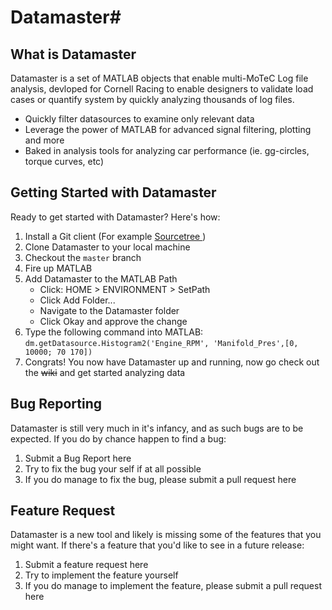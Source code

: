 # Datamaster#

## What is Datamaster ##
Datamaster is a set of MATLAB objects that enable multi-MoTeC Log file analysis, devloped for Cornell Racing to enable designers to validate load cases or quantify system by quickly analyzing thousands of log files.

* Quickly filter datasources to examine only relevant data
* Leverage the power of MATLAB for advanced signal filtering, plotting and more
* Baked in analysis tools for analyzing car performance (ie. gg-circles, torque curves, etc)

## Getting Started with Datamaster ##
Ready to get started with Datamaster? Here's how:

1. Install a Git client (For example [Sourcetree ](https://www.sourcetreeapp.com/))
2. Clone Datamaster to your local machine
3. Checkout the `master` branch
4. Fire up MATLAB
5. Add Datamaster to the MATLAB Path
    * Click: HOME > ENVIRONMENT > SetPath
    * Click Add Folder...
    * Navigate to the Datamaster folder
    * Click Okay and approve the change
6. Type the following command into MATLAB: `dm.getDatasource.Histogram2('Engine_RPM', 'Manifold_Pres',[0, 10000; 70 170])`
7. Congrats! You now have Datamaster up and running, now go check out the ~~wiki~~ and get started analyzing data

## Bug Reporting ##
Datamaster is still very much in it's infancy, and as such bugs are to be expected. If you do by chance happen to find a bug:

1. Submit a Bug Report here
2. Try to fix the bug your self if at all possible
3. If you do manage to fix the bug, please submit a pull request here

## Feature Request ##
Datamaster is a new tool and likely is missing some of the features that you might want. If there's a feature that you'd like to see in a future release:

1. Submit a feature request here
2. Try to implement the feature yourself
3. If you do manage to implement the feature, please submit a pull request here